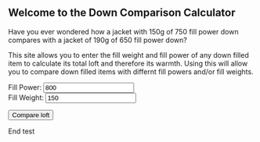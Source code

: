 ## Welcome to the Down Comparison Calculator

Have you ever wondered how a  jacket with 150g of 750 fill power down compares with a jacket of 190g of 650 fill power down? 

This site allows you to enter the fill weight and fill power of any down filled item to calculate its total loft and therefore its warmth. Using this will allow you to compare down filled items with differnt fill powers and/or fill weights.

<form id="frm1" action="/action_page.php">
  Fill Power: <input type="number" name="fpower" value="800"><br>
  Fill Weight: <input type="text" name="fweight" value="150"><br>
</form> 

<button onclick="myFunction()">Compare loft</button>

<p id="demo"></p>

<script>
function myFunction() {
    var fp = document.getElementsByName("fpower")[0].value);
    document.getElementById("demo").innerHTML = fp;
}
</script>



End test